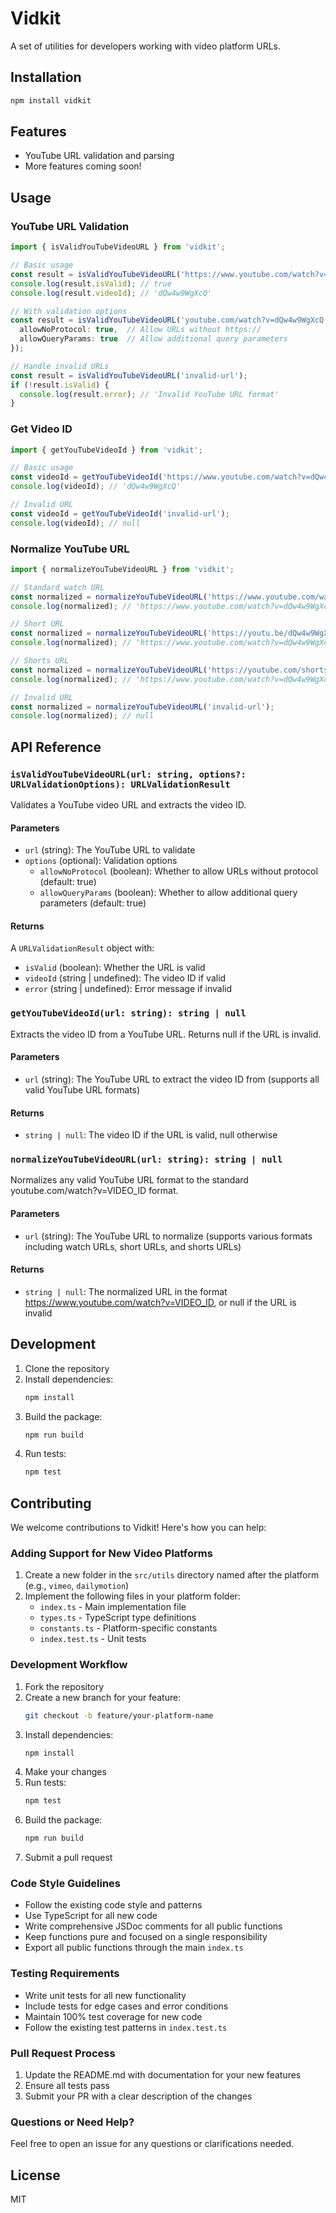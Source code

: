 # Vidkit

A set of utilities for developers working with video platform URLs.

## Installation

```bash
npm install vidkit
```

## Features

- YouTube URL validation and parsing
- More features coming soon!

## Usage

### YouTube URL Validation

```typescript
import { isValidYouTubeVideoURL } from 'vidkit';

// Basic usage
const result = isValidYouTubeVideoURL('https://www.youtube.com/watch?v=dQw4w9WgXcQ');
console.log(result.isValid); // true
console.log(result.videoId); // 'dQw4w9WgXcQ'

// With validation options
const result = isValidYouTubeVideoURL('youtube.com/watch?v=dQw4w9WgXcQ', {
  allowNoProtocol: true,  // Allow URLs without https://
  allowQueryParams: true  // Allow additional query parameters
});

// Handle invalid URLs
const result = isValidYouTubeVideoURL('invalid-url');
if (!result.isValid) {
  console.log(result.error); // 'Invalid YouTube URL format'
}
```

### Get Video ID

```typescript
import { getYouTubeVideoId } from 'vidkit';

// Basic usage
const videoId = getYouTubeVideoId('https://www.youtube.com/watch?v=dQw4w9WgXcQ');
console.log(videoId); // 'dQw4w9WgXcQ'

// Invalid URL
const videoId = getYouTubeVideoId('invalid-url');
console.log(videoId); // null
```

### Normalize YouTube URL

```typescript
import { normalizeYouTubeVideoURL } from 'vidkit';

// Standard watch URL
const normalized = normalizeYouTubeVideoURL('https://www.youtube.com/watch?v=dQw4w9WgXcQ');
console.log(normalized); // 'https://www.youtube.com/watch?v=dQw4w9WgXcQ'

// Short URL
const normalized = normalizeYouTubeVideoURL('https://youtu.be/dQw4w9WgXcQ');
console.log(normalized); // 'https://www.youtube.com/watch?v=dQw4w9WgXcQ'

// Shorts URL
const normalized = normalizeYouTubeVideoURL('https://youtube.com/shorts/dQw4w9WgXcQ');
console.log(normalized); // 'https://www.youtube.com/watch?v=dQw4w9WgXcQ'

// Invalid URL
const normalized = normalizeYouTubeVideoURL('invalid-url');
console.log(normalized); // null
```

## API Reference

### `isValidYouTubeVideoURL(url: string, options?: URLValidationOptions): URLValidationResult`

Validates a YouTube video URL and extracts the video ID.

#### Parameters

- `url` (string): The YouTube URL to validate
- `options` (optional): Validation options
  - `allowNoProtocol` (boolean): Whether to allow URLs without protocol (default: true)
  - `allowQueryParams` (boolean): Whether to allow additional query parameters (default: true)

#### Returns

A `URLValidationResult` object with:
- `isValid` (boolean): Whether the URL is valid
- `videoId` (string | undefined): The video ID if valid
- `error` (string | undefined): Error message if invalid

### `getYouTubeVideoId(url: string): string | null`

Extracts the video ID from a YouTube URL. Returns null if the URL is invalid.

#### Parameters

- `url` (string): The YouTube URL to extract the video ID from (supports all valid YouTube URL formats)

#### Returns

- `string | null`: The video ID if the URL is valid, null otherwise

### `normalizeYouTubeVideoURL(url: string): string | null`

Normalizes any valid YouTube URL format to the standard youtube.com/watch?v=VIDEO_ID format.

#### Parameters

- `url` (string): The YouTube URL to normalize (supports various formats including watch URLs, short URLs, and shorts URLs)

#### Returns

- `string | null`: The normalized URL in the format https://www.youtube.com/watch?v=VIDEO_ID, or null if the URL is invalid

## Development

1. Clone the repository
2. Install dependencies:
   ```bash
   npm install
   ```
3. Build the package:
   ```bash
   npm run build
   ```
4. Run tests:
   ```bash
   npm test
   ```

## Contributing

We welcome contributions to Vidkit! Here's how you can help:

### Adding Support for New Video Platforms

1. Create a new folder in the `src/utils` directory named after the platform (e.g., `vimeo`, `dailymotion`)
2. Implement the following files in your platform folder:
   - `index.ts` - Main implementation file
   - `types.ts` - TypeScript type definitions
   - `constants.ts` - Platform-specific constants
   - `index.test.ts` - Unit tests

### Development Workflow

1. Fork the repository
2. Create a new branch for your feature:
   ```bash
   git checkout -b feature/your-platform-name
   ```
3. Install dependencies:
   ```bash
   npm install
   ```
4. Make your changes
5. Run tests:
   ```bash
   npm test
   ```
6. Build the package:
   ```bash
   npm run build
   ```
7. Submit a pull request

### Code Style Guidelines

- Follow the existing code style and patterns
- Use TypeScript for all new code
- Write comprehensive JSDoc comments for all public functions
- Keep functions pure and focused on a single responsibility
- Export all public functions through the main `index.ts`

### Testing Requirements

- Write unit tests for all new functionality
- Include tests for edge cases and error conditions
- Maintain 100% test coverage for new code
- Follow the existing test patterns in `index.test.ts`

### Pull Request Process

1. Update the README.md with documentation for your new features
2. Ensure all tests pass
4. Submit your PR with a clear description of the changes

### Questions or Need Help?

Feel free to open an issue for any questions or clarifications needed.

## License

MIT 